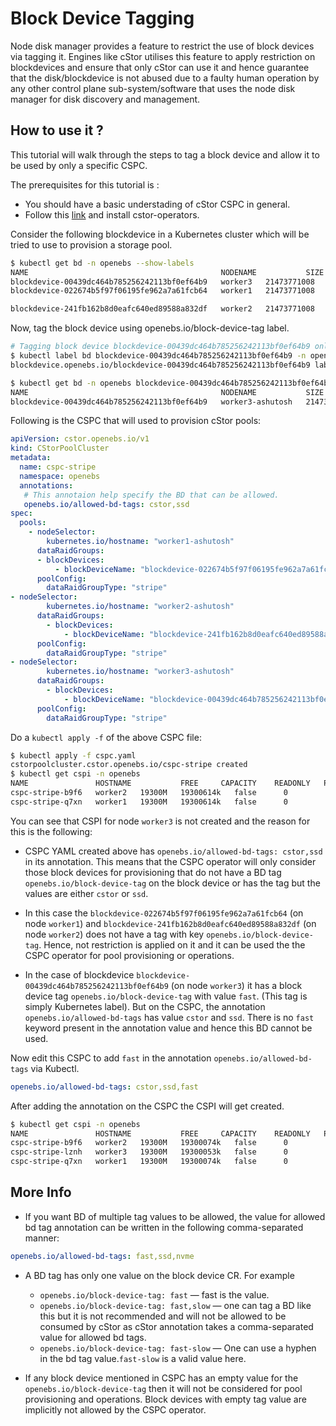 # Block Device Tagging

Node disk manager provides a feature to restrict the use of block devices via
tagging it. Engines like cStor utilises this feature to apply restriction on 
blockdevices and ensure that only cStor can use it and hence guarantee that the 
disk/blockdevice is not abused due to a faulty human operation by any other 
control plane sub-system/software that uses the node disk manager for disk 
discovery and management.

## How to use it ?

This tutorial will walk through the steps to tag a block device and allow it to
be used by only a specific CSPC. 

The prerequisites for this tutorial is : 
- You should have a basic understading of cStor CSPC in general.
- Follow this [link](../../../../docs/quick.md) and install cstor-operators. 


Consider the following blockdevice in a Kubernetes cluster which will be tried
to use to provision a storage pool.

```bash
$ kubectl get bd -n openebs --show-labels
NAME                                           NODENAME           SIZE          CLAIMSTATE   STATUS   AGE   LABELS
blockdevice-00439dc464b785256242113bf0ef64b9   worker3   21473771008   Unclaimed    Active   34h   kubernetes.io/hostname=worker3,ndm.io/blockdevice-type=blockdevice,ndm.io/managed=true
blockdevice-022674b5f97f06195fe962a7a61fcb64   worker1   21473771008   Unclaimed    Active   34h   kubernetes.io/hostname=worker1,ndm.io/blockdevice-type=blockdevice,ndm.io/managed=true

blockdevice-241fb162b8d0eafc640ed89588a832df   worker2   21473771008   Unclaimed    Active   34h   kubernetes.io/hostname=worker2,ndm.io/blockdevice-type=blockdevice,ndm.io/managed=true
```

Now, tag the block device using openebs.io/block-device-tag label.

```bash
# Tagging block device blockdevice-00439dc464b785256242113bf0ef64b9 only
$ kubectl label bd blockdevice-00439dc464b785256242113bf0ef64b9 -n openebs  openebs.io/block-device-tag=fast
blockdevice.openebs.io/blockdevice-00439dc464b785256242113bf0ef64b9 labeled

$ kubectl get bd -n openebs blockdevice-00439dc464b785256242113bf0ef64b9 --show-labels
NAME                                           NODENAME           SIZE          CLAIMSTATE   STATUS   AGE   LABELS
blockdevice-00439dc464b785256242113bf0ef64b9   worker3-ashutosh   21473771008   Unclaimed    Active   34h   kubernetes.io/hostname=worker3-ashutosh,ndm.io/blockdevice-type=blockdevice,ndm.io/managed=true,openebs.io/block-device-tag=fast
```
 
Following is the CSPC that will used to provision cStor pools:

```yml
apiVersion: cstor.openebs.io/v1
kind: CStorPoolCluster
metadata:
  name: cspc-stripe
  namespace: openebs
  annotations:
   # This annotaion help specify the BD that can be allowed. 
   openebs.io/allowed-bd-tags: cstor,ssd
spec:
  pools:
    - nodeSelector:
        kubernetes.io/hostname: "worker1-ashutosh"
      dataRaidGroups:
      - blockDevices:
          - blockDeviceName: "blockdevice-022674b5f97f06195fe962a7a61fcb64"
      poolConfig:
        dataRaidGroupType: "stripe"
- nodeSelector:
        kubernetes.io/hostname: "worker2-ashutosh"
      dataRaidGroups:
        - blockDevices:
            - blockDeviceName: "blockdevice-241fb162b8d0eafc640ed89588a832df"
      poolConfig:
        dataRaidGroupType: "stripe"
- nodeSelector:
        kubernetes.io/hostname: "worker3-ashutosh"
      dataRaidGroups:
        - blockDevices:
            - blockDeviceName: "blockdevice-00439dc464b785256242113bf0ef64b9"
      poolConfig:
        dataRaidGroupType: "stripe"
```

Do a `kubectl apply -f` of the above CSPC file:

```bash
$ kubectl apply -f cspc.yaml 
cstorpoolcluster.cstor.openebs.io/cspc-stripe created
$ kubectl get cspi -n openebs
NAME               HOSTNAME           FREE     CAPACITY    READONLY   PROVISIONEDREPLICAS   HEALTHYREPLICAS   STATUS   AGE
cspc-stripe-b9f6   worker2   19300M   19300614k   false      0                     0                 ONLINE   89s
cspc-stripe-q7xn   worker1   19300M   19300614k   false      0                     0                 ONLINE   89s
```

You can see that CSPI for node `worker3` is not created and the reason for this
is the following:
- CSPC YAML created above has `openebs.io/allowed-bd-tags: cstor,ssd` in its 
annotation. This means that the CSPC operator will only consider those block
devices for provisioning that do not have a BD tag `openebs.io/block-device-tag` 
on the block device or has the tag but the values are either `cstor` or `ssd`.

- In this case the `blockdevice-022674b5f97f06195fe962a7a61fcb64` 
(on node `worker1`) and `blockdevice-241fb162b8d0eafc640ed89588a832df`
(on node `worker2`) does not have a tag with key `openebs.io/block-device-tag`.
Hence, not restriction is applied on it and it can be used the the CSPC operator
for pool provisioning or operations.

- In the case of blockdevice `blockdevice-00439dc464b785256242113bf0ef64b9`
(on node `worker3`) it has a block device tag `openebs.io/block-device-tag` with
value `fast`. (This tag is simply Kubernetes label). But on the CSPC, the
annotation `openebs.io/allowed-bd-tags` has value `cstor` and `ssd`. There is no
`fast` keyword present in the annotation value and hence this BD cannot be used. 

Now edit this CSPC to add `fast` in the annotation `openebs.io/allowed-bd-tags`
via Kubectl. 

```yml
openebs.io/allowed-bd-tags: cstor,ssd,fast

```
After adding the annotation on the CSPC the CSPI will get created.

```bash
$ kubectl get cspi -n openebs
NAME               HOSTNAME           FREE     CAPACITY    READONLY   PROVISIONEDREPLICAS   HEALTHYREPLICAS   STATUS   AGE
cspc-stripe-b9f6   worker2   19300M   19300074k   false      0                     0                 ONLINE   7m8s
cspc-stripe-lznh   worker3   19300M   19300053k   false      0                     0                 ONLINE   5s
cspc-stripe-q7xn   worker1   19300M   19300074k   false      0                     0                 ONLINE   7m8s
```

## More Info
- If you want BD of multiple tag values to be allowed, the value for allowed bd 
tag annotation can be written in the following comma-separated manner:
```yml
openebs.io/allowed-bd-tags: fast,ssd,nvme
```
- A BD tag has only one value on the block device CR. For example 
    - `openebs.io/block-device-tag: fast` — fast is the value.
    - `openebs.io/block-device-tag: fast,slow` — one can tag a BD like this but 
    it is not recommended and will not be allowed to be consumed by cStor as 
    cStor annotation takes a comma-separated value for allowed bd tags.
    - `openebs.io/block-device-tag: fast-slow` — One can use a hyphen in the 
    bd tag value.`fast-slow` is a valid value here.

- If any block device mentioned in CSPC has an empty value for the 
`openebs.io/block-device-tag` then it will not be considered for pool
provisioning and operations. Block devices with empty tag value are implicitly 
not allowed by the CSPC operator.